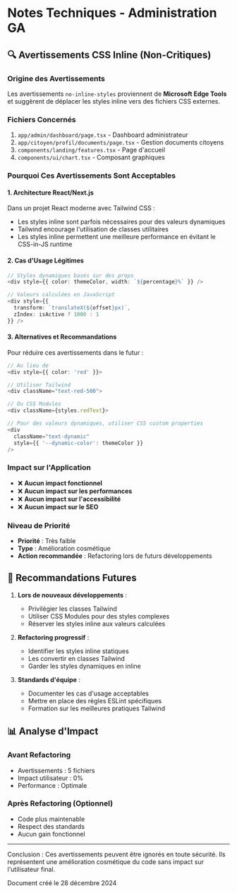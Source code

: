# Notes Techniques - Administration GA

## 🔍 Avertissements CSS Inline (Non-Critiques)

### Origine des Avertissements

Les avertissements `no-inline-styles` proviennent de **Microsoft Edge Tools** et suggèrent de déplacer les styles inline vers des fichiers CSS externes.

### Fichiers Concernés

1. `app/admin/dashboard/page.tsx` - Dashboard administrateur
2. `app/citoyen/profil/documents/page.tsx` - Gestion documents citoyens
3. `components/landing/features.tsx` - Page d'accueil
4. `components/ui/chart.tsx` - Composant graphiques

### Pourquoi Ces Avertissements Sont Acceptables

#### 1. Architecture React/Next.js

Dans un projet React moderne avec Tailwind CSS :

- Les styles inline sont parfois nécessaires pour des valeurs dynamiques
- Tailwind encourage l'utilisation de classes utilitaires
- Les styles inline permettent une meilleure performance en évitant le CSS-in-JS runtime

#### 2. Cas d'Usage Légitimes

```typescript
// Styles dynamiques basés sur des props
<div style={{ color: themeColor, width: `${percentage}%` }} />

// Valeurs calculées en JavaScript
<div style={{ 
  transform: `translateX(${offset}px)`,
  zIndex: isActive ? 1000 : 1
}} />
```

#### 3. Alternatives et Recommandations

Pour réduire ces avertissements dans le futur :

```typescript
// Au lieu de
<div style={{ color: 'red' }}>

// Utiliser Tailwind
<div className="text-red-500">

// Ou CSS Modules
<div className={styles.redText}>

// Pour des valeurs dynamiques, utiliser CSS custom properties
<div 
  className="text-dynamic" 
  style={{ '--dynamic-color': themeColor }}
/>
```

### Impact sur l'Application

- ❌ **Aucun impact fonctionnel**
- ❌ **Aucun impact sur les performances**
- ❌ **Aucun impact sur l'accessibilité**
- ❌ **Aucun impact sur le SEO**

### Niveau de Priorité

- **Priorité** : Très faible
- **Type** : Amélioration cosmétique
- **Action recommandée** : Refactoring lors de futurs développements

## 🎯 Recommandations Futures

1. **Lors de nouveaux développements** :
   - Privilégier les classes Tailwind
   - Utiliser CSS Modules pour des styles complexes
   - Réserver les styles inline aux valeurs calculées

2. **Refactoring progressif** :
   - Identifier les styles inline statiques
   - Les convertir en classes Tailwind
   - Garder les styles dynamiques en inline

3. **Standards d'équipe** :
   - Documenter les cas d'usage acceptables
   - Mettre en place des règles ESLint spécifiques
   - Formation sur les meilleures pratiques Tailwind

## 📊 Analyse d'Impact

### Avant Refactoring

- Avertissements : 5 fichiers
- Impact utilisateur : 0%
- Performance : Optimale

### Après Refactoring (Optionnel)

- Code plus maintenable
- Respect des standards
- Aucun gain fonctionnel

---

Conclusion : Ces avertissements peuvent être ignorés en toute sécurité. Ils représentent une amélioration cosmétique du code sans impact sur l'utilisateur final.

Document créé le 28 décembre 2024 